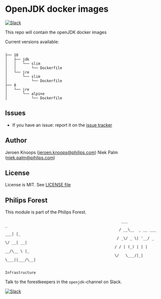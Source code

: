 # OpenJDK docker images

[![Slack](https://philips-software-slackin.now.sh/badge.svg)](https://philips-software-slackin.now.sh)

This repo will contain the openJDK docker images

Current versions available:
```

├── 10
│   ├── jdk
│   │   └── slim
│   │       └── Dockerfile
│   └── jre
│       └── slim
│           └── Dockerfile
├── 8
│   └── jre
│       └── alpine
│           └── Dockerfile
```

## Issues

- If you have an issue: report it on the [issue tracker](https://github.com/philips-software/openjdk/issues)

## Author

Jeroen Knoops (<jeroen.knoops@philips.com>)
Niek Palm (<niek.palm@pihlips.com>)

## License

License is MIT. See [LICENSE file](LICENSE.md)

## Philips Forest

This module is part of the Philips Forest.

```
                                                     ___                   _
                                                    / __\__  _ __ ___  ___| |_
                                                   / _\/ _ \| '__/ _ \/ __| __|
                                                  / / | (_) | | |  __/\__ \ |_
                                                  \/   \___/|_|  \___||___/\__|  

                                                                 Infrastructure
```

Talk to the forestkeepers in the `openjdk`-channel on Slack.

[![Slack](https://philips-software-slackin.now.sh/badge.svg)](https://philips-software-slackin.now.sh)
